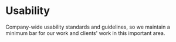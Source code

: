 # Usability

Company-wide usability standards and guidelines, so we maintain a minimum bar for our work and clients' work in this important area.

